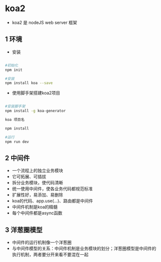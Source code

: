 # koa2

- koa2 是 nodeJS web server 框架

## 1 环境

- 安装

```bash

#初始化
npm init

#安装
npm install koa --save

```

- 使用脚手架搭建koa2项目

```bash

#安装脚手架
npm install -g koa-generator

koa 项目名

npm install

#运行
npm run dev

```

## 2 中间件

- 一个流程上的独立业务模块
- 它可拓展、可插拔
- 拆分业务模块，使代码清晰
- 统一使用中间件，使各业务代码都规范标准
- 扩展性好，易添加、易删除
- koa的代码、app.use(...)、路由都是中间件
- 中间件机制是koa的精髓
- 每个中间件都是async函数

## 3 洋葱圈模型

- 中间件的运行机制像一个洋葱圈
- 与中间件模型的关系：中间件机制是业务模块的划分；洋葱圈模型是中间件的执行机制，两者要分开来看不要混在一起
